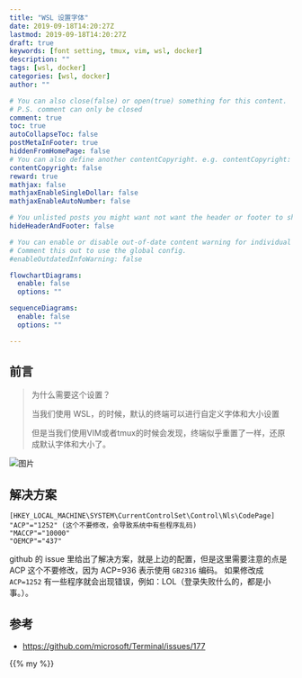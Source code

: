 ```yaml
---
title: "WSL 设置字体"
date: 2019-09-18T14:20:27Z
lastmod: 2019-09-18T14:20:27Z
draft: true
keywords: [font setting, tmux, vim, wsl, docker]
description: ""
tags: [wsl, docker]
categories: [wsl, docker]
author: ""

# You can also close(false) or open(true) something for this content.
# P.S. comment can only be closed
comment: true
toc: true
autoCollapseToc: false
postMetaInFooter: true
hiddenFromHomePage: false
# You can also define another contentCopyright. e.g. contentCopyright: "This is another copyright."
contentCopyright: false
reward: true
mathjax: false
mathjaxEnableSingleDollar: false
mathjaxEnableAutoNumber: false

# You unlisted posts you might want not want the header or footer to show
hideHeaderAndFooter: false

# You can enable or disable out-of-date content warning for individual post.
# Comment this out to use the global config.
#enableOutdatedInfoWarning: false

flowchartDiagrams:
  enable: false
  options: ""

sequenceDiagrams: 
  enable: false
  options: ""

---
```


## 前言

> 为什么需要这个设置？
>
> 当我们使用 WSL，的时候，默认的终端可以进行自定义字体和大小设置
>
> 但是当我们使用VIM或者tmux的时候会发现，终端似乎重置了一样，还原成默认字体和大小了。

![图片](/images/wsl-font-setting/1.png)

## 解决方案

```text
[HKEY_LOCAL_MACHINE\SYSTEM\CurrentControlSet\Control\Nls\CodePage]
"ACP"="1252" (这个不要修改，会导致系统中有些程序乱码)
"MACCP"="10000"
"OEMCP"="437"
```
github 的 issue 里给出了解决方案，就是上边的配置，但是这里需要注意的点是 ACP 这个不要修改，因为 ACP=936 表示使用 `GB2316` 编码。 如果修改成 `ACP=1252` 有一些程序就会出现错误，例如：LOL（登录失败什么的，都是小事。）。


## 参考

- https://github.com/microsoft/Terminal/issues/177

{{% my %}}